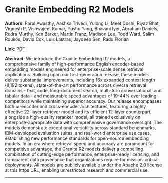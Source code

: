 # Granite Embedding R2 Models 

**Authors**: Parul Awasthy, Aashka Trivedi, Yulong Li, Meet Doshi, Riyaz Bhat, Vignesh P, Vishwajeet Kumar, Yushu Yang, Bhavani Iyer, Abraham Daniels, Rudra Murthy, Ken Barker, Martin Franz, Madison Lee, Todd Ward, Salim Roukos, David Cox, Luis Lastras, Jaydeep Sen, Radu Florian  

**Link**: [PDF](https://arxiv.org/pdf/2508.21085)  

**Abstract**: We introduce the Granite Embedding R2 models, a comprehensive family of high-performance English encoder-based embedding models engineered for enterprise-scale dense retrieval applications. Building upon our first-generation release, these models deliver substantial improvements, including 16x expanded context length (8,192 tokens), state-of-the-art performance across diverse retrieval domains - text, code, long-document search, multi-turn conversational, and tabular data - and measurable speed advantages of 19-44\% over leading competitors while maintaining superior accuracy. Our release encompasses both bi-encoder and cross-encoder architectures, featuring a highly effective 22-layer retriever model and its efficient 12-layer counterpart, alongside a high-quality reranker model, all trained exclusively on enterprise-appropriate data with comprehensive governance oversight. The models demonstrate exceptional versatility across standard benchmarks, IBM-developed evaluation suites, and real-world enterprise use cases, establishing new performance standards for open-source embedding models. In an era where retrieval speed and accuracy are paramount for competitive advantage, the Granite R2 models deliver a compelling combination of cutting-edge performance, enterprise-ready licensing, and transparent data provenance that organizations require for mission-critical deployments. All models are publicly available under the Apache 2.0 license at this https URL, enabling unrestricted research and commercial use. 

---
